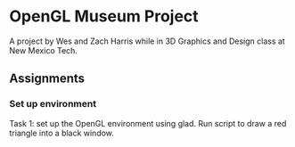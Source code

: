 # OpenGL Museum Project

A project by Wes and Zach Harris while in 3D Graphics and Design class at New Mexico Tech.

## Assignments

### Set up environment

Task 1: set up the OpenGL environment using glad. Run script to draw a red triangle into a black window.


